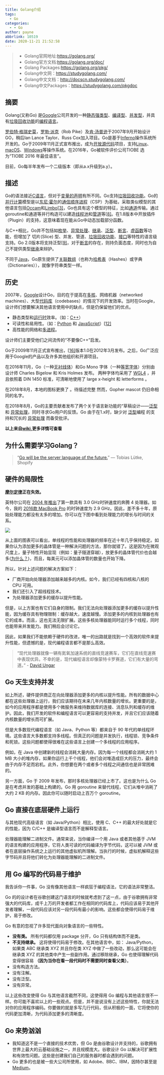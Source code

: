 ```yaml
---
title: Golang介绍
tags:
  - Go
categories:
  - - Go
author: payne
abbrlink: 10519
date: 2020-11-21 21:52:58
---
```



> - Golang官网地址:<https://golang.org/>
> - Golang官方文档:<https://golang.org/doc/>
> - Golang Packages:<https://golang.org/pkg/>
> - Golang中文网：<https://studygolang.com/>
> - Golang中文文档：<http://docscn.studygolang.com/>
> - Golang中文Packages：<https://studygolang.com/pkgdoc>

## 摘要

Golang(又称Go)
是[Google](https://zh.wikipedia.org/wiki/Google)公司开发的一种[静态](https://zh.wikipedia.org/wiki/静态类型)[强类型](https://zh.wikipedia.org/wiki/強類型)、[编译型](https://zh.wikipedia.org/wiki/編譯語言)、[并发型](https://zh.wikipedia.org/wiki/並行計算)，并具有[垃圾回收功能](https://zh.wikipedia.org/wiki/垃圾回收_(計算機科學))的[编程语言](https://zh.wikipedia.org/wiki/编程语言)。

[罗伯特·格瑞史莫](https://zh.wikipedia.org/w/index.php?title=羅伯特·格瑞史莫&action=edit&redlink=1)，[罗勃·派克](https://zh.wikipedia.org/wiki/羅勃·派克)（Rob
Pike）及[肯·汤普逊](https://zh.wikipedia.org/wiki/肯·汤普逊)于2007年9月开始设计GO，稍后Ian Lance Taylor、Russ
Cox加入项目。Go是基于[Inferno](https://zh.wikipedia.org/wiki/Inferno)操作系统所开发的。Go于2009年11月正式宣布推出，成为[开放源代码](https://zh.wikipedia.org/wiki/開放原始碼)项目，支持[Linux](https://zh.wikipedia.org/wiki/Linux)、[macOS](https://zh.wikipedia.org/wiki/MacOS)、[Windows](https://zh.wikipedia.org/wiki/Windows)等操作系统。在2016年，Go被软件评价公司TIOBE
选为“TIOBE 2016 年最佳语言”。

目前，Go每半年发布一个二级版本（即从a.x升级到a.y）。

<!--more-->

## 描述

Go的语法接近[C语言](https://zh.wikipedia.org/wiki/C语言)，但对于[变量的声明](https://zh.wikipedia.org/w/index.php?title=变量的声明&action=edit&redlink=1)有所不同。Go支持[垃圾回收功能](https://zh.wikipedia.org/wiki/垃圾回收_(計算機科學))。Go的[并行计算](https://zh.wikipedia.org/wiki/并行计算)模型是以[东尼·霍尔](https://zh.wikipedia.org/wiki/東尼·霍爾)的[通信顺序进程](https://zh.wikipedia.org/wiki/交談循序程式)（CSP）为基础，采取类似模型的其他语言包括[Occam](https://zh.wikipedia.org/wiki/Occam)和[Limbo](https://zh.wikipedia.org/wiki/Limbo)[[3\]](https://zh.wikipedia.org/wiki/Go#cite_note-langfaq-3)，Go也具有这个模型的特征，比如[通道](https://zh.wikipedia.org/wiki/通道_(编程))传输。通过goroutine和通道等并行构造可以建造[线程池](https://zh.wikipedia.org/wiki/线程池)和[管道](https://zh.wikipedia.org/wiki/管道_(软件))等[[8\]](https://zh.wikipedia.org/wiki/Go#cite_note-8)。在1.8版本中开放插件（Plugin）的支持，这意味着现在能从Go中动态加载部分函数。

与C++相比，Go并不包括如[枚举](https://zh.wikipedia.org/wiki/枚举)、[异常处理](https://zh.wikipedia.org/wiki/异常处理)、[继承](https://zh.wikipedia.org/wiki/繼承_(計算機科學))、[泛型](https://zh.wikipedia.org/wiki/泛型)、[断言](https://zh.wikipedia.org/wiki/斷言_(程式))、[虚函数](https://zh.wikipedia.org/wiki/虚函数)等功能，但增加了
切片(Slice)
型、并发、管道、[垃圾回收功能](https://zh.wikipedia.org/wiki/垃圾回收_(計算機科學))、[接口](https://zh.wikipedia.org/wiki/介面_(資訊科技))等特性的语言级支持。Go
2.0版本将支持泛型[[9\]](https://zh.wikipedia.org/wiki/Go#cite_note-9)，对于[断言](https://zh.wikipedia.org/wiki/斷言_(程式))的存在，则持负面态度，同时也为自己不提供类型[继承](https://zh.wikipedia.org/wiki/繼承_(計算機科學))来辩护。

不同于[Java](https://zh.wikipedia.org/wiki/Java)，Go原生提供了[关联数组](https://zh.wikipedia.org/wiki/关联数组)（也称为[哈希表](https://zh.wikipedia.org/wiki/哈希表)（Hashes）或字典（Dictionaries）），就像字符串类型一样。

## 历史

2007年，[Google](https://zh.wikipedia.org/wiki/Google)设计Go，目的在于提高在[多核](https://zh.wikipedia.org/wiki/多核心處理器)、网络机器（networked
machines）、大型[代码库](https://zh.wikipedia.org/wiki/代码库)（codebases）的情况下的开发效率。当时在Google，设计师们想要解决其他语言使用中的缺点，但是仍保留他们的优点。

- 静态类型和[运行时](https://zh.wikipedia.org/wiki/运行时)效率。（如：[C++](https://zh.wikipedia.org/wiki/C%2B%2B)）
- 可读性和易用性。（如：[Python](https://zh.wikipedia.org/wiki/Python)
  和 [JavaScript](https://zh.wikipedia.org/wiki/JavaScript)）[[12\]](https://zh.wikipedia.org/wiki/Go#cite_note-12)
- 高性能的网络和[多进程](https://zh.wikipedia.org/wiki/多进程)。

设计师们主要受他们之间流传的“不要像C++”启发。

Go于2009年11月正式宣布推出，[[16\]](https://zh.wikipedia.org/wiki/Go#cite_note-16)版本1.0在2012年3月发布。之后，Go广泛应用于Google的产品以及许多其他组织和开源项目。

在2016年11月，Go（一种[无衬线体](https://zh.wikipedia.org/wiki/无衬线体)）和Go Mono
字体（一种[等宽字体](https://zh.wikipedia.org/wiki/等宽字体)）分别由设计师 Charles Bigelow 和 Kris Holmes 发布。
两种字体均采用了 [WGL4](https://zh.wikipedia.org/w/index.php?title=WGL4&action=edit&redlink=1) ，并且依照着 DIN 1450 标准，可清晰地使用了 large
x-height 和 letterforms 。

在2018年8月，本地的图标更换了 。待描述完整 然而，Gopher mascot 仍旧命相同的名字。

在2018年8月，Go的主要贡献者发布了两个关于语言新功能的“草稿设计——[泛型](https://zh.wikipedia.org/wiki/泛型)
和 [异常处理](https://zh.wikipedia.org/wiki/异常处理)，同时寻求Go用户的反馈。Go 由于在1.x时，缺少对 [泛型](https://zh.wikipedia.org/wiki/泛型)编程
的支持和冗长的 [异常处理](https://zh.wikipedia.org/wiki/异常处理) 而备受批评。

**以上来自[wiki](https://zh.wikipedia.org/wiki/Go#%E6%8F%8F%E8%BF%B0),更多详情可查看**

## 为什么需要学习Golang？

> “[Go will be the server language of the future.](https://link.juejin.im/?target=https%3A%2F%2Ftwitter.com%2Ftobi%2Fstatus%2F326086379207536640)” — Tobias Lütke, Shopify
>

## 硬件的局限性

**[摩尔定律](https://link.juejin.im/?target=http%3A%2F%2Fwww.investopedia.com%2Fterms%2Fm%2Fmooreslaw.asp)正在失效。**

英特尔公司在 [2004 年推出](https://link.juejin.im/?target=http%3A%2F%2Fwww.informit.com%2Farticles%2Farticle.aspx%3Fp%3D339073)了第一款具有
3.0 GHz时钟速度的奔腾 4
处理器。如今，我的 [2016款 MacBook Pro](https://link.juejin.im/?target=http%3A%2F%2Fwww.apple.com%2Fmacbook-pro%2Fspecs%2F) 的时钟速度为
2.9 GHz。因此，差不多十年，原始处理能力都没有太多的增加。你可以在下图中看到处理能力的增长与时间的关系。

![](https://tva1.sinaimg.cn/large/0081Kckwgy1gkficnh9qrj30go0bkwkn.jpg)

从上面的图表可以看出，单线程的性能和处理器的频率在近十年几乎保持稳定。如果你认为添加更多的晶体管是一种解决问题的方法，那你就错了。这是因为在微观尺度上，量子特性开始显现（例如：量子隧道穿越），放更多的晶体管代价也会越多([为什么？](https://link.juejin.im/?target=https%3A%2F%2Fwww.quora.com%2FWhat-is-Quantum-Tunneling-Limit-How-does-it-limit-the-size-of-a-transistor))，而且，每美元可以添加晶体管的数量也开始下降。

所以，针对上述问题的解决方案如下：

- 厂商开始向处理器添加越来越多的内核。如今，我们已经有四核和八核的 CPU 可用。
- 我们还引入了超线程技术。
- 为处理器添加更多的缓存以提升性能。

但是，以上方案也有它们自身的限制。我们无法向处理器添加更多的缓存以提升性能，因为缓存具有物理限制：缓存越大，速度越慢。添加更多的内核到处理器也有它的成本。而且，这也无法无限扩展。这些多核处理器能同时运行多个线程，同时也能带来并发能力。我们稍后会讨论它。

因此，如果我们不能依赖于硬件的改进，唯一的出路就是找到一个高效的软件来提升性能，但遗憾的是，现代编程语言都不是那么高效。

> “现代处理器就像一辆有氮氧加速系统的直线竞速赛车，它们在直线竞速赛中表现优异。不幸的是，现代编程语言却像蒙特卡罗赛道，它们有大量的弯道。” - [David Ungar](https://link.juejin.im/?target=https%3A%2F%2Fen.wikipedia.org%2Fwiki%2FDavid_Ungar)

## Go 天生支持并发

如上所述，硬件提供商正在向处理器添加更多的内核以提升性能。所有的数据中心都在这些处理器上运行，我们应该期待在未来几年内核数量的增长。更重要的是，如今的应用程序都是使用多个微服务来维持数据库的连接、消息队列和缓存的维护。因此，我们开发的软件和编程语言可以更容易的支持并发，并且它们应该随着内核数量的增长而可扩展。

但是大多数现代编程语言（如 Java、Python 等）都来自于 90 年代的单线程环境。这些语言大多数都支持多线程。但真正的问题是并发执行，线程锁、竞争条件和死锁。这些问题都使得很难在这些语言上创建一个多线程的应用程序。

例如，在 Java 中创建新的线程会消耗大量内存。因为每一个线程都会消耗大约 1 MB 大小的堆内存，如果你运行上千个线程，他们会对堆造成巨大的压力，最终会由于内存不足而宕机。此外，你想要在两个或者多个线程之间通信也是非常困难的。

另一方面，Go 于 2009 年发布，那时多核处理器已经上市了。这也是为什么 Go 是在考虑并发的基础上构建的。Go 用 goroutine 来替代线程，它们从堆中消耗了大约 2 KB 的内存。因此你可以随时启动上百万个
goroutine。

## Go 直接在底层硬件上运行

与其他现代高级语言（如 Java/Python）相比，使用 C、C++ 的最大好处就是它的性能，因为 C/C++ 是编译型语言而不是解释型语言。

处理器能理解二进制文件。通常来说，当你编译一个用 Java 或者其他基于 JVM 的语言构建的应用程序，它将人类可读的代码编译为字节代码，这可以被 JVM
或者在底层操作系统之上运行的其他虚拟机所理解。当执行的时候，虚拟机解释这些字节码并且将他们转化为处理器能理解的二进制文件。

## 用 Go 编写的代码易于维护

我告诉你一件事，Go 没有像其他语言一样疯狂于编程语法，它的语法非常整洁。

Go 的的设计者在谷歌创建这门语言的时候就考虑到了这一点，由于谷歌拥有非常强大的代码库，成千上万的开发者都工作在相同的代码库上，代码应该易于其他开发者理解，一段代码应该对另一段代码有最小的影响。这些都会使得代码易于维护，易于修改。

Go 有意的忽视了许多现代面向对象语言的一些特性。

- **没有类。** 所有代码都仅用 package 分开，Go 只有结构体而不是类。
- **不支持继承。** 这将使得代码易于修改。在其他语言中，如： Java/Python，如果类 ABC 继承类 XYZ 并且你在类 XYZ 中做了一些改动，那么这可能会在继承类 XYZ 的其他类中产生一些副作用。通过移除继承，Go
  也使得理解代码变得很容易 **（因为当你在看一段代码时不需要同时查看父类）**。
- 没有构造方法。
- 没有注解。
- 没有泛型。
- 没有异常。

以上这些改变使得 Go 与其他语言截然不同，这使得用 Go
编程与其他语言很不一样。你可能不喜欢以上的一些观点。但是，并不是说没有上述这些特性，你就无法对你的应用程序编码。你要做的就是多写几行代码，但从积极的一面，它将使你的代码更加清晰，为代码添加更多的清晰度。

## Go 来势汹汹

- 我知道这不是一个直接的技术优势，但 Go 是由谷歌设计并支持的，谷歌拥有世界上最大的云基础设施之一，并且规模庞大。谷歌设计 Go 以解决可扩展性和有效性问题。这些是创建我们自己的服务器时都会遇到的问题。
- Go 更多的也是被一些大公司所使用，如
  Adobe、BBC、IBM，因特尔甚至是 [Medium](https://link.juejin.im/?target=https%3A%2F%2Fmedium.engineering%2Fhow-medium-goes-social-b7dbefa6d413%23.r8nqjxjpk)。
